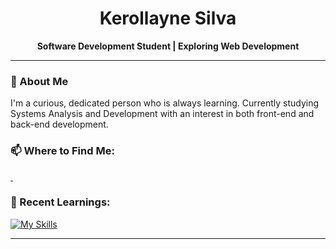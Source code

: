 <h1 align="center">Kerollayne Silva</h1>
<p align="center"><strong>Software Development Student | Exploring Web Development</strong></p>

---

### 🚀 About Me
I'm a curious, dedicated person who is always learning. Currently studying Systems Analysis and Development with an interest in both front-end and back-end development.

### 📫 Where to Find Me:

<a href="https://linkedin.com/in/kerollayne-silva-a63432316">
  <img scr="https://img.shields.io/badge/-LinkedIn-0A66C2?style=for-the-badge&logo=linkedin&logoColor=white" />
</a>
<a href="mailto:kerollaynekaren18@gmail.com">
  <img scr="https://img.shields.io/badge/-Gmail-D14836?style=for-the-badge&logo=gmail&logoColor=white" />
</a>

### 🧠 Recent Learnings:

[![My Skills](https://skillicons.dev/icons?i=js,html,css)](https://skillicons.dev)

---
